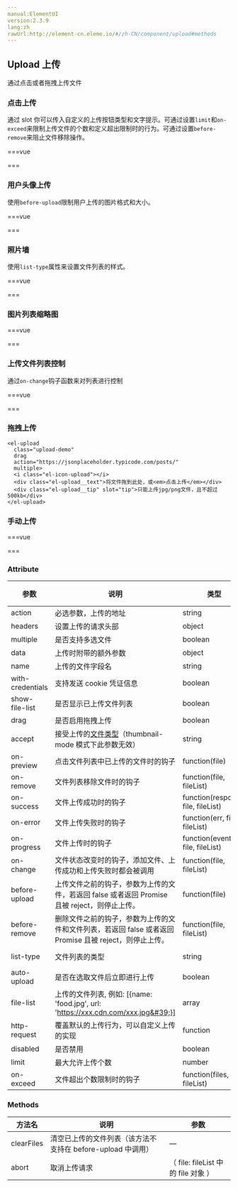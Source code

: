 ```yaml
---
manual:ElementUI
version:2.3.9
lang:zh
rawUrl:http://element-cn.eleme.io/#/zh-CN/component/upload#methods
---
```



## Upload 上传<a name="upload-shang-chuan"></a>


通过点击或者拖拽上传文件


### 点击上传<a name="dian-ji-shang-chuan"></a>


通过 slot 你可以传入自定义的上传按钮类型和文字提示。可通过设置`limit`和`on-exceed`来限制上传文件的个数和定义超出限制时的行为。可通过设置`before-remove`来阻止文件移除操作。


===vue
<template>
<el-upload
  class="upload-demo"
  action="https://jsonplaceholder.typicode.com/posts/"
  :on-preview="handlePreview"
  :on-remove="handleRemove"
  :before-remove="beforeRemove"
  multiple
  :limit="3"
  :on-exceed="handleExceed"
  :file-list="fileList">
  <el-button size="small" type="primary">点击上传</el-button>
  <div slot="tip" class="el-upload__tip">只能上传jpg/png文件，且不超过500kb</div>
</el-upload>
</template>


<script>
module.exports =  {
    data() {
      return {
        fileList: [{name: 'food.jpeg', url: 'https://fuss10.elemecdn.com/3/63/4e7f3a15429bfda99bce42a18cdd1jpeg.jpeg?imageMogr2/thumbnail/360x360/format/webp/quality/100'}, {name: 'food2.jpeg', url: 'https://fuss10.elemecdn.com/3/63/4e7f3a15429bfda99bce42a18cdd1jpeg.jpeg?imageMogr2/thumbnail/360x360/format/webp/quality/100'}]
      };
    },
    methods: {
      handleRemove(file, fileList) {
        console.log(file, fileList);
      },
      handlePreview(file) {
        console.log(file);
      },
      handleExceed(files, fileList) {
        this.$message.warning(`当前限制选择 3 个文件，本次选择了 ${files.length} 个文件，共选择了 ${files.length + fileList.length} 个文件`);
      },
      beforeRemove(file, fileList) {
        return this.$confirm(`确定移除 ${ file.name }？`);
      }
    }
  }
</script>


===




### 用户头像上传<a name="yong-hu-tou-xiang-shang-chuan"></a>


使用`before-upload`限制用户上传的图片格式和大小。

===vue
<template>
<el-upload
  class="avatar-uploader"
  action="https://jsonplaceholder.typicode.com/posts/"
  :show-file-list="false"
  :on-success="handleAvatarSuccess"
  :before-upload="beforeAvatarUpload">
  <img v-if="imageUrl" :src="imageUrl" class="avatar">
  <i v-else class="el-icon-plus avatar-uploader-icon"></i>
</el-upload>
</template>


<script>
module.exports =  {
    data() {
      return {
        imageUrl: ''
      };
    },
    methods: {
      handleAvatarSuccess(res, file) {
        this.imageUrl = URL.createObjectURL(file.raw);
      },
      beforeAvatarUpload(file) {
        const isJPG = file.type === 'image/jpeg';
        const isLt2M = file.size / 1024 / 1024 < 2;

        if (!isJPG) {
          this.$message.error('上传头像图片只能是 JPG 格式!');
        }
        if (!isLt2M) {
          this.$message.error('上传头像图片大小不能超过 2MB!');
        }
        return isJPG && isLt2M;
      }
    }
  }
</script>

<style>
  .avatar-uploader .el-upload {
    border: 1px dashed #d9d9d9;
    border-radius: 6px;
    cursor: pointer;
    position: relative;
    overflow: hidden;
  }
  .avatar-uploader .el-upload:hover {
    border-color: #409EFF;
  }
  .avatar-uploader-icon {
    font-size: 28px;
    color: #8c939d;
    width: 178px;
    height: 178px;
    line-height: 178px;
    text-align: center;
  }
  .avatar {
    width: 178px;
    height: 178px;
    display: block;
  }
</style>
===




### 照片墙<a name="zhao-pian-qiang"></a>


使用`list-type`属性来设置文件列表的样式。

===vue
<template>
<el-upload
  action="https://jsonplaceholder.typicode.com/posts/"
  list-type="picture-card"
  :on-preview="handlePictureCardPreview"
  :on-remove="handleRemove">
  <i class="el-icon-plus"></i>
</el-upload>
<el-dialog :visible.sync="dialogVisible">
  <img width="100%" :src="dialogImageUrl" alt="">
</el-dialog>
</template>


<script>
module.exports =  {
    data() {
      return {
        dialogImageUrl: '',
        dialogVisible: false
      };
    },
    methods: {
      handleRemove(file, fileList) {
        console.log(file, fileList);
      },
      handlePictureCardPreview(file) {
        this.dialogImageUrl = file.url;
        this.dialogVisible = true;
      }
    }
  }
</script>


===




### 图片列表缩略图<a name="tu-pian-lie-biao-suo-lue-tu"></a>
===vue
<template>
<el-upload
  class="upload-demo"
  action="https://jsonplaceholder.typicode.com/posts/"
  :on-preview="handlePreview"
  :on-remove="handleRemove"
  :file-list="fileList2"
  list-type="picture">
  <el-button size="small" type="primary">点击上传</el-button>
  <div slot="tip" class="el-upload__tip">只能上传jpg/png文件，且不超过500kb</div>
</el-upload>
</template>


<script>
module.exports =  {
    data() {
      return {
        fileList2: [{name: 'food.jpeg', url: 'https://fuss10.elemecdn.com/3/63/4e7f3a15429bfda99bce42a18cdd1jpeg.jpeg?imageMogr2/thumbnail/360x360/format/webp/quality/100'}, {name: 'food2.jpeg', url: 'https://fuss10.elemecdn.com/3/63/4e7f3a15429bfda99bce42a18cdd1jpeg.jpeg?imageMogr2/thumbnail/360x360/format/webp/quality/100'}]
      };
    },
    methods: {
      handleRemove(file, fileList) {
        console.log(file, fileList);
      },
      handlePreview(file) {
        console.log(file);
      }
    }
  }
</script>


===




### 上传文件列表控制<a name="shang-chuan-wen-jian-lie-biao-kong-zhi"></a>


通过`on-change`钩子函数来对列表进行控制

===vue
<template>
<el-upload
  class="upload-demo"
  action="https://jsonplaceholder.typicode.com/posts/"
  :on-change="handleChange"
  :file-list="fileList3">
  <el-button size="small" type="primary">点击上传</el-button>
  <div slot="tip" class="el-upload__tip">只能上传jpg/png文件，且不超过500kb</div>
</el-upload>
</template>


<script>
module.exports =  {
    data() {
      return {
        fileList3: [{
          name: 'food.jpeg',
          url: 'https://fuss10.elemecdn.com/3/63/4e7f3a15429bfda99bce42a18cdd1jpeg.jpeg?imageMogr2/thumbnail/360x360/format/webp/quality/100'
        }, {
          name: 'food2.jpeg',
          url: 'https://fuss10.elemecdn.com/3/63/4e7f3a15429bfda99bce42a18cdd1jpeg.jpeg?imageMogr2/thumbnail/360x360/format/webp/quality/100'
        }]
      };
    },
    methods: {
      handleChange(file, fileList) {
        this.fileList3 = fileList.slice(-3);
      }
    }
  }
</script>


===




### 拖拽上传<a name="tuo-zhuai-shang-chuan"></a>

```
<el-upload
  class="upload-demo"
  drag
  action="https://jsonplaceholder.typicode.com/posts/"
  multiple>
  <i class="el-icon-upload"></i>
  <div class="el-upload__text">将文件拖到此处，或<em>点击上传</em></div>
  <div class="el-upload__tip" slot="tip">只能上传jpg/png文件，且不超过500kb</div>
</el-upload>

```




### 手动上传<a name="shou-dong-shang-chuan"></a>
===vue
<template>
<el-upload
  class="upload-demo"
  ref="upload"
  action="https://jsonplaceholder.typicode.com/posts/"
  :on-preview="handlePreview"
  :on-remove="handleRemove"
  :file-list="fileList"
  :auto-upload="false">
  <el-button slot="trigger" size="small" type="primary">选取文件</el-button>
  <el-button style="margin-left: 10px;" size="small" type="success" @click="submitUpload">上传到服务器</el-button>
  <div slot="tip" class="el-upload__tip">只能上传jpg/png文件，且不超过500kb</div>
</el-upload>
</template>


<script>
module.exports =  {
    data() {
      return {
        fileList: [{name: 'food.jpeg', url: 'https://fuss10.elemecdn.com/3/63/4e7f3a15429bfda99bce42a18cdd1jpeg.jpeg?imageMogr2/thumbnail/360x360/format/webp/quality/100'}, {name: 'food2.jpeg', url: 'https://fuss10.elemecdn.com/3/63/4e7f3a15429bfda99bce42a18cdd1jpeg.jpeg?imageMogr2/thumbnail/360x360/format/webp/quality/100'}]
      };
    },
    methods: {
      submitUpload() {
        this.$refs.upload.submit();
      },
      handleRemove(file, fileList) {
        console.log(file, fileList);
      },
      handlePreview(file) {
        console.log(file);
      }
    }
  }
</script>


===




### Attribute<a name="attribute"></a>
参数 | 说明 | 类型 | 可选值 | 默认值 
 ---  |  ---  |  ---  |  ---  |  ---  | 
action | 必选参数，上传的地址 | string | — | — 
headers | 设置上传的请求头部 | object | — | — 
multiple | 是否支持多选文件 | boolean | — | — 
data | 上传时附带的额外参数 | object | — | — 
name | 上传的文件字段名 | string | — | file 
with-credentials | 支持发送 cookie 凭证信息 | boolean | — | false 
show-file-list | 是否显示已上传文件列表 | boolean | — | true 
drag | 是否启用拖拽上传 | boolean | — | false 
accept | 接受上传的[文件类型](%1532 "")（thumbnail-mode 模式下此参数无效） | string | — | — 
on-preview | 点击文件列表中已上传的文件时的钩子 | function(file) | — | — 
on-remove | 文件列表移除文件时的钩子 | function(file, fileList) | — | — 
on-success | 文件上传成功时的钩子 | function(response, file, fileList) | — | — 
on-error | 文件上传失败时的钩子 | function(err, file, fileList) | — | — 
on-progress | 文件上传时的钩子 | function(event, file, fileList) | — | — 
on-change | 文件状态改变时的钩子，添加文件、上传成功和上传失败时都会被调用 | function(file, fileList) | — | — 
before-upload | 上传文件之前的钩子，参数为上传的文件，若返回 false 或者返回 Promise 且被 reject，则停止上传。 | function(file) | — | — 
before-remove | 删除文件之前的钩子，参数为上传的文件和文件列表，若返回 false 或者返回 Promise 且被 reject，则停止上传。 | function(file, fileList) | — | — 
list-type | 文件列表的类型 | string | text/picture/picture-card | text 
auto-upload | 是否在选取文件后立即进行上传 | boolean | — | true 
file-list | 上传的文件列表, 例如: [{name: &#39;food.jpg&#39;, url: &#39;https://xxx.cdn.com/xxx.jpg&#39;}] | array | — | [] 
http-request | 覆盖默认的上传行为，可以自定义上传的实现 | function | — | — 
disabled | 是否禁用 | boolean | — | false 
limit | 最大允许上传个数 | number | — | — 
on-exceed | 文件超出个数限制时的钩子 | function(files, fileList) | — | - 


### Methods<a name="methods"></a>
方法名 | 说明 | 参数 
 ---  |  ---  |  ---  | 
clearFiles | 清空已上传的文件列表（该方法不支持在 before-upload 中调用） | — 
abort | 取消上传请求 | （ file: fileList 中的 file 对象 ） 

